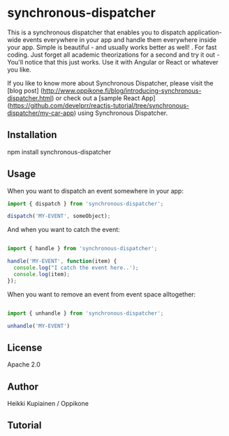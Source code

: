 # synchronous-dispatcher

This is a synchronous dispatcher that enables you to dispatch application-wide events everywhere in your app and handle them
everywhere inside your app. Simple is beautiful - and usually works better as well! . For fast coding. Just forget
all academic theorizations for a second and try it out - You'll notice that this just works. Use it with Angular or React or whatever you like.

If you like to know more about Synchronous Dispatcher, please visit the [blog post] (http://www.oppikone.fi/blog/introducing-synchronous-dispatcher.html) or check out a [sample React App] (https://github.com/develprr/reactjs-tutorial/tree/synchronous-dispatcher/my-car-app) using Synchronous Dispatcher.

## Installation

npm install synchronous-dispatcher

## Usage

When you want to dispatch an event somewhere in your app:


```js
import { dispatch } from 'synchronous-dispatcher';

dispatch('MY-EVENT', someObject);

```

And when you want to catch the event:


```js

import { handle } from 'synchronous-dispatcher';

handle('MY-EVENT', function(item) {
  console.log("I catch the event here..');
  console.log(item);
});

```

When you want to remove an event from event space alltogether:

```js

import { unhandle } from 'synchronous-dispatcher';

unhandle('MY-EVENT')

```


## License

Apache 2.0

## Author

Heikki Kupiainen / Oppikone

## Tutorial


